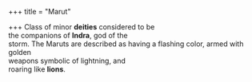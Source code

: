 +++
title = "Marut"

+++
Class of minor **deities** considered to be  
the companions of **Indra**, god of the  
storm. The Maruts are described as having a flashing color, armed with golden  
weapons symbolic of lightning, and  
roaring like **lions**.